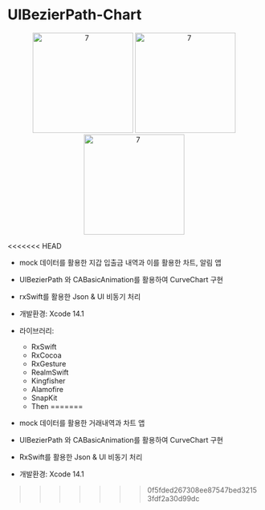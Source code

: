 # UIBezierPath-Chart

<p align="center">
<img width="200" alt="7" src="https://github.com/SloWax/Resume/assets/62653558/84ff70d7-a09d-4673-a423-a7d1869f0490">
<img width="200" alt="7" src="https://github.com/SloWax/Resume/assets/62653558/c4493e98-bda8-48f6-8515-61a2db2d05f9">
<img width="200" alt="7" src="https://github.com/SloWax/Resume/assets/62653558/6f9f0ba3-a435-439f-b27e-e6bb6bc3a89e">
</p>

<<<<<<< HEAD
- mock 데이터를 활용한 지갑 입출금 내역과 이를 활용한 차트, 알림 앱
- UIBezierPath 와 CABasicAnimation를 활용하여 CurveChart 구현
- rxSwift를 활용한 Json & UI 비동기 처리

- 개발환경: Xcode 14.1

- 라이브러리: 
  - RxSwift
  - RxCocoa
  - RxGesture
  - RealmSwift
  - Kingfisher
  - Alamofire
  - SnapKit
  - Then
=======
- mock 데이터를 활용한 거래내역과 차트 앱
-  UIBezierPath 와 CABasicAnimation를 활용하여 CurveChart 구현
-  RxSwift를 활용한 Json & UI 비동기 처리

- 개발환경: Xcode 14.1
>>>>>>> 0f5fded267308ee87547bed32153fdf2a30d99dc
